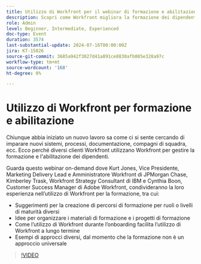 ```yaml
---
title: Utilizzo di Workfront per il webinar di formazione e abilitazione
description: Scopri come Workfront migliora la formazione dei dipendenti nel nostro webinar on-demand. Ottieni informazioni dagli esperti di JPMorgan Chase, IBM e Adobe Workfront sulla creazione di percorsi personalizzati, l’organizzazione dei materiali e l’utilizzo di Workfront per un onboarding efficace e un’adozione a lungo termine.
role: Admin
level: Beginner, Intermediate, Experienced
doc-type: Event
duration: 3574
last-substantial-update: 2024-07-16T00:00:00Z
jira: KT-15826
source-git-commit: 3685a942f3027d41a891ce8830afb085e328a97c
workflow-type: tm+mt
source-wordcount: '168'
ht-degree: 0%

---
```



# Utilizzo di Workfront per formazione e abilitazione

Chiunque abbia iniziato un nuovo lavoro sa come ci si sente cercando di imparare nuovi sistemi, processi, documentazione, compagni di squadra, ecc. Ecco perché diversi clienti Workfront utilizzano Workfront per gestire la formazione e l&#39;abilitazione dei dipendenti.

Guarda questo webinar on-demand dove Kurt Jones, Vice Presidente, Marketing Delivery Lead e Amministratore Workfront di JPMorgan Chase, Kimberley Trask, Workfront Strategy Consultant di IBM e Cynthia Boon, Customer Success Manager di Adobe Workfront, condivideranno la loro esperienza nell’utilizzo di Workfront per la formazione, tra cui:

* Suggerimenti per la creazione di percorsi di formazione per ruoli o livelli di maturità diversi
* Idee per organizzare i materiali di formazione e i progetti di formazione
* Come l’utilizzo di Workfront durante l’onboarding facilita l’utilizzo di Workfront a lungo termine
* Esempi di approcci diversi, dal momento che la formazione non è un approccio universale

>[!VIDEO](https://video.tv.adobe.com/v/3431020/?learn=on)
